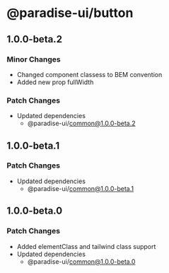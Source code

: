 # @paradise-ui/button

## 1.0.0-beta.2

### Minor Changes

- Changed component classess to BEM convention
- Added new prop fullWidth

### Patch Changes

- Updated dependencies
  - @paradise-ui/common@1.0.0-beta.2

## 1.0.0-beta.1

### Patch Changes

- Updated dependencies
  - @paradise-ui/common@1.0.0-beta.1

## 1.0.0-beta.0

### Patch Changes

- Added elementClass and tailwind class support
- Updated dependencies
  - @paradise-ui/common@1.0.0-beta.0
